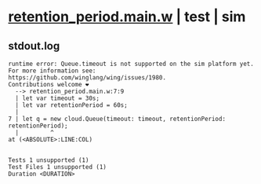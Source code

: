 # [retention_period.main.w](../../../../../../examples/tests/sdk_tests/queue/retention_period.main.w) | test | sim

## stdout.log
```log
runtime error: Queue.timeout is not supported on the sim platform yet.
For more information see: https://github.com/winglang/wing/issues/1980.
Contributions welcome ❤️
  --> retention_period.main.w:7:9
  | let var timeout = 30s;
  | let var retentionPeriod = 60s;
  | 
7 | let q = new cloud.Queue(timeout: timeout, retentionPeriod: retentionPeriod);
  |         ^
at (<ABSOLUTE>:LINE:COL)
 
 
Tests 1 unsupported (1)
Test Files 1 unsupported (1)
Duration <DURATION>
```

